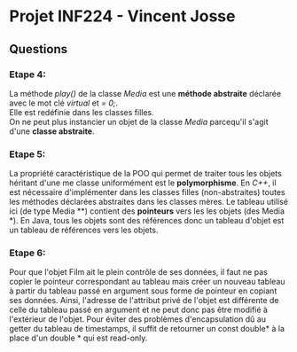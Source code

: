 # Projet INF224 - Vincent Josse

## Questions

### Etape 4:  
La méthode *play()* de la classe *Media* est une **méthode abstraite** déclarée avec le mot clé *virtual* et *= 0;*.    
Elle est redéfinie dans les classes filles.  
On ne peut plus instancier un objet de la classe *Media* parcequ'il s'agit d'une **classe abstraite**.  

### Etape 5:  
La propriété caractéristique de la POO qui permet de traiter tous les objets héritant d'une me classe uniformément est le  **polymorphisme**.
En *C++*, il est nécessaire d'implémenter dans les classes filles (non-abstraites) toutes les méthodes déclarées abstraites dans les classes mères. Le tableau utilisé ici (de type Media \*\*) contient des **pointeurs** vers les les objets (des Media \*). En Java, tous les objets sont des références donc un tableau d'objet est un tableau de références vers les objets.  

### Etape 6:
Pour que l'objet Film ait le plein contrôle de ses données, il faut ne pas copier le pointeur correspondant au tableau mais créer un nouveau tableau à partir du tableau passé en argument sous forme de pointeur en copiant ses données. Ainsi, l'adresse de l'attribut privé de l'objet est différente de celle du tableau passé en argument et ne peut donc pas être modifié à l'extérieur de l'objet. 
Pour éviter des problèmes d'encapsulation dû au getter du tableau de timestamps, il suffit de retourner un const double\* à la place d'un double \*  qui est read-only.
